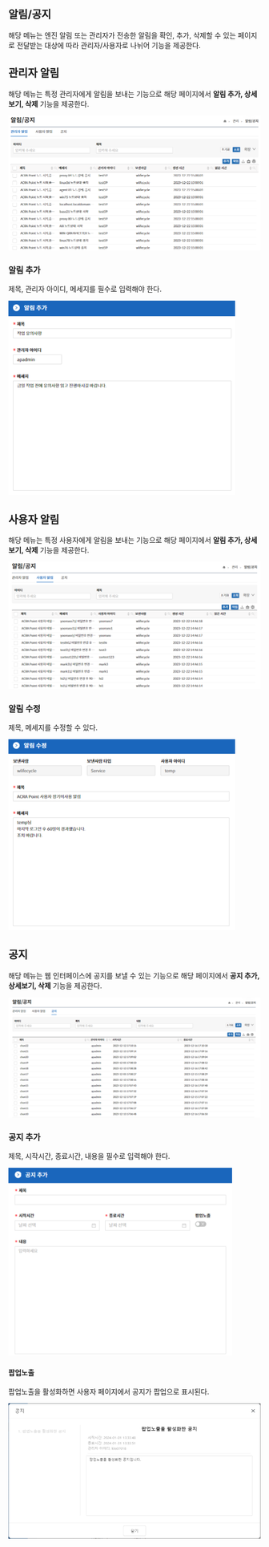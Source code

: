 ## 알림/공지
해당 메뉴는 엔진 알림 또는 관리자가 전송한 알림을 확인, 추가, 삭제할 수 있는 페이지로 전달받는 대상에 따라 관리자/사용자로 나뉘어 기능을 제공한다.

## 관리자 알림
해당 메뉴는 특정 관리자에게 알림을 보내는 기능으로 해당 페이지에서 **알림 추가, 상세보기, 삭제** 기능을 제공한다.

![관리자 알림](image-2.png)

### 알림 추가
제목, 관리자 아이디, 메세지를 필수로 입력해야 한다.

![알림 추가](image-1.png)

## 사용자 알림
해당 메뉴는 특정 사용자에게 알림을 보내는 기능으로 해당 페이지에서 **알림 추가, 상세보기, 삭제** 기능을 제공한다.

![사용자 알림](image-3.png)

### 알림 수정
제목, 메세지를 수정할 수 있다.

![알림 수정](image-4.png)

## 공지
해당 메뉴는 웹 인터페이스에 공지를 보낼 수 있는 기능으로 해당 페이지에서 **공지 추가, 상세보기, 삭제** 기능을 제공한다.

![공지](image-5.png)

### 공지 추가
제목, 시작시간, 종료시간, 내용을 필수로 입력해야 한다.

![공지 추가](image-6.png)

#### 팝업노출
팝업노출을 활성화하면 사용자 페이지에서 공지가 팝업으로 표시된다.

![팝업노출](image-7.png)